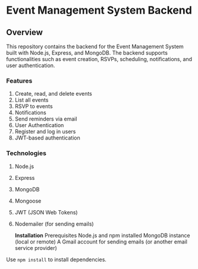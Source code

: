 # Event Management System Backend

## Overview
This repository contains the backend for the Event Management System built with Node.js, Express, and MongoDB. The backend supports functionalities such as event creation, RSVPs, scheduling, notifications, and user authentication.

### Features


1. Create, read, and delete events
2. List all events
3. RSVP to events
4. Notifications
5. Send reminders via email
6. User Authentication
7. Register and log in users
8. JWT-based authentication

### Technologies
1. Node.js
2. Express
3. MongoDB
4. Mongoose
5. JWT (JSON Web Tokens)
6. Nodemailer (for sending emails)

    **Installation**
Prerequisites
Node.js and npm installed
MongoDB instance (local or remote)
A Gmail account for sending emails (or another email service provider)

Use `npm install` to install dependencies.

